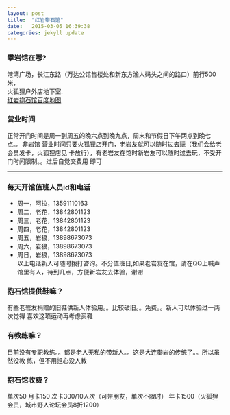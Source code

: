 ```yaml
---
layout: post
title:  "红岩攀石馆"
date:   2015-03-05 16:39:38
categories: jekyll update
---
```


### 攀岩馆在哪?
港湾广场，长江东路（万达公馆售楼处和新东方渔人码头之间的路口）前行500米，<br>
火狐狸户外店地下室.<br>
[红岩抱石馆百度地图](http://j.map.baidu.com/sBCdv)

### 营业时间
正常开门时间是周一到周五的晚六点到晚九点，周末和节假日下午两点到晚七点。。非岩馆
营业时间只要火狐狸店开门，老岩友就可以随时过去玩（我们会给老会员发卡，火狐狸店见
卡放行），有老岩友在馆时新岩友可以随时过去玩，不受开门时间限制。。过后自觉交费用
即可

---------
	
### 每天开馆值班人员id和电话
- 周一，阿拉，13591110163
- 周二，老花，13842801123
- 周三，老花，13842801123
- 周四，老花，13842801123
- 周五，岩狼，13898673073
- 周六，岩狼，13898673073
- 周日，岩狼，13898673073 
<br>以上电话新人可随时拨打咨询。不分值班日,如果老岩友在馆，请在QQ上喊声馆里有人，待到几点，方便新岩友去体验，谢谢

### 抱石馆提供鞋嘛？
有些老岩友捐赠的旧鞋供新人体验用。。比较破旧。。免费。。新人可以体验过一两次觉得
喜欢这项运动再考虑买鞋

### 有教练嘛？
目前没有专职教练。。都是老人无私的带新人。。这是大连攀岩的传统了。。所以虽然没教
练，但不用担心没人教

### 抱石馆收费？
单次50
月卡150
次卡300/10人次（可带朋友，单次不限时）
年卡1500（火狐狸会员，城市野人论坛会员8折1200）

